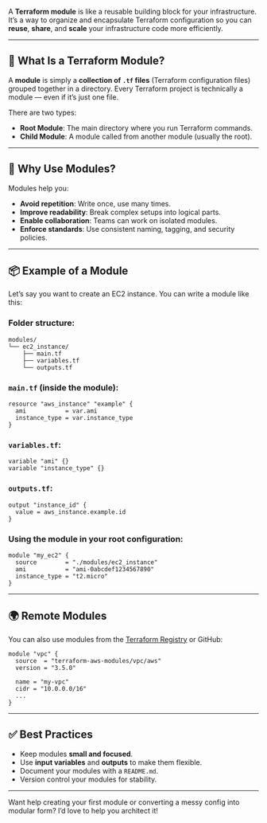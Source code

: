A **Terraform module** is like a reusable building block for your infrastructure. It’s a way to organize and encapsulate Terraform configuration so you can **reuse**, **share**, and **scale** your infrastructure code more efficiently.

---

## 🧱 What Is a Terraform Module?

A **module** is simply a **collection of `.tf` files** (Terraform configuration files) grouped together in a directory. Every Terraform project is technically a module — even if it’s just one file.

There are two types:

- **Root Module**: The main directory where you run Terraform commands.
- **Child Module**: A module called from another module (usually the root).

---

## 🎯 Why Use Modules?

Modules help you:

- **Avoid repetition**: Write once, use many times.
- **Improve readability**: Break complex setups into logical parts.
- **Enable collaboration**: Teams can work on isolated modules.
- **Enforce standards**: Use consistent naming, tagging, and security policies.

---

## 📦 Example of a Module

Let’s say you want to create an EC2 instance. You can write a module like this:

### Folder structure:
```
modules/
└── ec2_instance/
    ├── main.tf
    ├── variables.tf
    └── outputs.tf
```

### `main.tf` (inside the module):
```hcl
resource "aws_instance" "example" {
  ami           = var.ami
  instance_type = var.instance_type
}
```

### `variables.tf`:
```hcl
variable "ami" {}
variable "instance_type" {}
```

### `outputs.tf`:
```hcl
output "instance_id" {
  value = aws_instance.example.id
}
```

### Using the module in your root configuration:
```hcl
module "my_ec2" {
  source        = "./modules/ec2_instance"
  ami           = "ami-0abcdef1234567890"
  instance_type = "t2.micro"
}
```

---

## 🌍 Remote Modules

You can also use modules from the [Terraform Registry](https://registry.terraform.io) or GitHub:

```hcl
module "vpc" {
  source  = "terraform-aws-modules/vpc/aws"
  version = "3.5.0"

  name = "my-vpc"
  cidr = "10.0.0.0/16"
  ...
}
```

---

## ✅ Best Practices

- Keep modules **small and focused**.
- Use **input variables** and **outputs** to make them flexible.
- Document your modules with a `README.md`.
- Version control your modules for stability.

---

Want help creating your first module or converting a messy config into modular form? I’d love to help you architect it!
